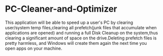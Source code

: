# PC-Cleaner-and-Optimizer
This application will be able to speed up a user's PC by clearing user/system temp files,clearing all prefetch(junk files that accumulate when applications are opened) and running a full Disk Cleanup on the system,thus clearing a significant amount of space on the drive.Deleting prefetch files is pretty harmless, and Windows will create them again the next time you open apps on your machine.
